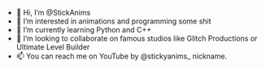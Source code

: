 - 👋 Hi, I’m @StickAnims
- 👀 I’m interested in animations and programming some shit
- 🌱 I’m currently learning Python and C++
- 💞️ I’m looking to collaborate on famous studios like Glitch Productions or Ultimate Level Builder
- 📫 You can reach me on YouTube by @stickyanims_ nickname.

<!---
StickAnims/StickAnims is a ✨ special ✨ repository because its `README.md` (this file) appears on your GitHub profile.
You can click the Preview link to take a look at your changes.
--->
